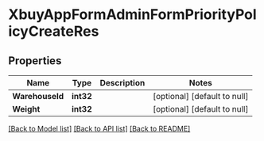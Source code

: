 # XbuyAppFormAdminFormPriorityPolicyCreateRes

## Properties
Name | Type | Description | Notes
------------ | ------------- | ------------- | -------------
**WarehouseId** | **int32** |  | [optional] [default to null]
**Weight** | **int32** |  | [optional] [default to null]

[[Back to Model list]](../README.md#documentation-for-models) [[Back to API list]](../README.md#documentation-for-api-endpoints) [[Back to README]](../README.md)

